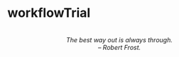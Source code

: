 # workflowTrial
<!-- QUOTE:START -->
<p align="center"><br><i>The best way out is always through.</i><br><i>– Robert Frost.</i><br></p>
<!-- QUOTE:END -->

